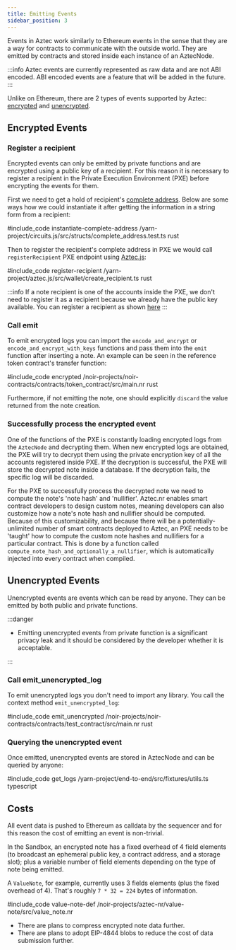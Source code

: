 ```yaml
---
title: Emitting Events
sidebar_position: 3
---
```


Events in Aztec work similarly to Ethereum events in the sense that they are a way for contracts to communicate with the outside world.
They are emitted by contracts and stored inside each instance of an AztecNode.

:::info
Aztec events are currently represented as raw data and are not ABI encoded.
ABI encoded events are a feature that will be added in the future.
:::

Unlike on Ethereum, there are 2 types of events supported by Aztec: [encrypted](#encrypted-events) and [unencrypted](#unencrypted-events).

## Encrypted Events

### Register a recipient

Encrypted events can only be emitted by private functions and are encrypted using a public key of a recipient.
For this reason it is necessary to register a recipient in the Private Execution Environment (PXE) before encrypting the events for them.

First we need to get a hold of recipient's [complete address](../../../aztec/concepts/accounts/keys#complete-address).
Below are some ways how we could instantiate it after getting the information in a string form from a recipient:

#include_code instantiate-complete-address /yarn-project/circuits.js/src/structs/complete_address.test.ts rust

Then to register the recipient's complete address in PXE we would call `registerRecipient` PXE endpoint using [Aztec.js](../../../aztec/overview.md#aztecjs):

#include_code register-recipient /yarn-project/aztec.js/src/wallet/create_recipient.ts rust

:::info
If a note recipient is one of the accounts inside the PXE, we don't need to register it as a recipient because we already have the public key available. You can register a recipient as shown [here](../how_to_deploy_contract.md)
:::

### Call emit

To emit encrypted logs you can import the `encode_and_encrypt` or `encode_and_encrypt_with_keys` functions and pass them into the `emit` function after inserting a note. An example can be seen in the reference token contract's transfer function:

#include_code encrypted /noir-projects/noir-contracts/contracts/token_contract/src/main.nr rust

Furthermore, if not emitting the note, one should explicitly `discard` the value returned from the note creation.

### Successfully process the encrypted event

One of the functions of the PXE is constantly loading encrypted logs from the `AztecNode` and decrypting them.
When new encrypted logs are obtained, the PXE will try to decrypt them using the private encryption key of all the accounts registered inside PXE.
If the decryption is successful, the PXE will store the decrypted note inside a database.
If the decryption fails, the specific log will be discarded.

For the PXE to successfully process the decrypted note we need to compute the note's 'note hash' and 'nullifier'.
Aztec.nr enables smart contract developers to design custom notes, meaning developers can also customize how a note's note hash and nullifier should be computed. Because of this customizability, and because there will be a potentially-unlimited number of smart contracts deployed to Aztec, an PXE needs to be 'taught' how to compute the custom note hashes and nullifiers for a particular contract. This is done by a function called `compute_note_hash_and_optionally_a_nullifier`, which is automatically injected into every contract when compiled.

## Unencrypted Events

Unencrypted events are events which can be read by anyone.
They can be emitted by both public and private functions.

:::danger

- Emitting unencrypted events from private function is a significant privacy leak and it should be considered by the developer whether it is acceptable.

:::

### Call emit_unencrypted_log

To emit unencrypted logs you don't need to import any library. You call the context method `emit_unencrypted_log`:

#include_code emit_unencrypted /noir-projects/noir-contracts/contracts/test_contract/src/main.nr rust

### Querying the unencrypted event

Once emitted, unencrypted events are stored in AztecNode and can be queried by anyone:

#include_code get_logs /yarn-project/end-to-end/src/fixtures/utils.ts typescript

## Costs

All event data is pushed to Ethereum as calldata by the sequencer and for this reason the cost of emitting an event is non-trivial.

In the Sandbox, an encrypted note has a fixed overhead of 4 field elements (to broadcast an ephemeral public key, a contract address, and a storage slot); plus a variable number of field elements depending on the type of note being emitted.

A `ValueNote`, for example, currently uses 3 fields elements (plus the fixed overhead of 4). That's roughly `7 * 32 = 224` bytes of information.

#include_code value-note-def /noir-projects/aztec-nr/value-note/src/value_note.nr

- There are plans to compress encrypted note data further.
- There are plans to adopt EIP-4844 blobs to reduce the cost of data submission further.
